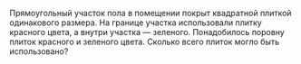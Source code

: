 Прямоугольный участок пола в помещении покрыт квадратной плиткой одинакового размера. На границе участка использовали плитку красного цвета, а внутри участка — зеленого. Понадобилось поровну плиток красного и зеленого цвета. Сколько всего плиток могло быть использовано?